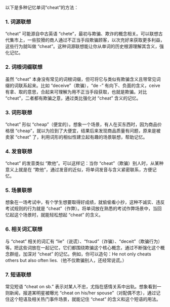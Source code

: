 以下是多种记忆单词“cheat”的方法：
### 1. 词源联想
“cheat” 可能源自中古英语 “chete”，最初与欺骗、欺诈的概念相关。可以联想古代集市上，一些狡猾的商人通过不正当手段欺骗顾客，以次充好来获取更多利益，这些行为就叫做 “cheat”。这种词源联想能让你从单词的历史根源理解其含义，强化记忆。

### 2. 词根词缀联想
虽然 “cheat” 本身没有常见的词根词缀，但可将它与类似有欺骗含义且带常见词缀的词联系起来。比如 “deceive”（欺骗），“de -” 有向下、负面的含义，ceive 有拿、取的意思，合起来可理解为用不正当手段获取，也就是欺骗。对比 “cheat”，二者都有欺骗之意，通过类比强化对 “cheat” 含义的记忆。

### 3. 词形联想
“cheat” 形似 “cheap”（便宜的）。想象一个场景，有人在买东西时，因为商品价格很 “cheap”，就以为捡到了大便宜，结果后来发现商品质量有问题，原来是被卖家 “cheat” 了，利用词形的相似性建立起有趣的场景联想，帮助记忆。

### 4. 发音联想
“cheat” 的发音类似 “欺他”。可以这样记：当你 “cheat”（欺骗）别人时，从某种意义上就是在 “欺他”，通过发音的近似，将单词发音与含义紧密联系，方便记忆。

### 5. 场景联想
想象在一场考试中，有个学生想要取得好成绩，就偷偷看小抄，这种不诚实、违反考试规则的行为就是 “cheat”（作弊）。将单词放在熟悉的考试作弊场景中，当回忆起这个场景时，就能轻松想起 “cheat” 的含义。

### 6. 相关词汇联想
与 “cheat” 相关的词汇有 “lie”（说谎）、“fraud”（诈骗）、“deceit”（欺骗行为）等。把这些词放在一起记忆，它们都围绕欺骗这个核心概念，通过不断强化这个概念群组，加深对 “cheat” 的记忆。例如，你可以造句：He not only cheats others but also often lies.（他不仅欺骗别人，还经常说谎。）

### 7. 短语联想
常见短语 “cheat on sb.” 表示对某人不忠，尤指在感情关系中出轨。想象看到一则新闻，报道某明星被曝光 “cheat on his/her spouse”（对配偶不忠），通过记住这个短语及相关热门事件场景，就能记住 “cheat” 的含义和这个短语的用法。 